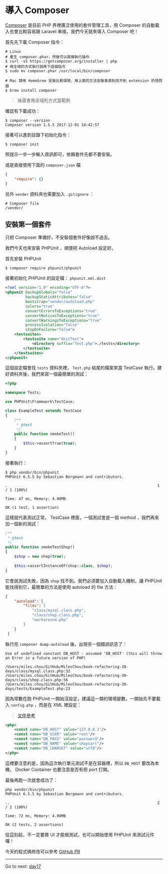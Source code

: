 # 導入 Composer

[Composer][] 是目前 PHP 界裡廣泛使用的套件管理工具，用 Composer 的自動載入也會比較容易跟 Laravel 串接。我們今天就來導入 Composer 吧！

首先先下載 Composer 指令：

```
# Linux
# 產生 composer.phar，然後可以直接執行操作
$ curl -sS https://getcomposer.org/installer | php
# 用全域的方式執行就再下這個指令
$ sudo mv composer.phar /usr/local/bin/composer

# Mac 請用 Homebrew 安裝比較保險，用上面的方法安裝會遇到找不到 extension 的怪問題
$ brew install composer
```

> 後面會用全域的方式當範例

確認有下載成功：

```
$ composer --version
Composer version 1.5.5 2017-12-01 14:42:57
```

接著可以進到目錄下初始化指令：

```
$ composer init
```

照提示一步一步輸入資訊即可，依賴套件先都不要安裝。

或是直接使用下面的 `composer.json` 檔

```json
{
    "require": {}
}
```

另外 `vender` 資料夾也需要加入 `.gitignore` ：

```
# Composer file
/vendor/
```

## 安裝第一個套件

只把 Composer 準備好，不安裝個套件好像說不過去。

我們今天也來安裝 PHPUnit ，順便把 Autoload 設定好。

首先安裝 PHPUnit

```
$ composer require phpunit/phpunit
```

接著初始化 PHPUnit 的設定檔： `phpunit.xml.dist`

```xml
<?xml version="1.0" encoding="UTF-8"?>
<phpunit backupGlobals="false"
         backupStaticAttributes="false"
         bootstrap="vendor/autoload.php"
         colors="true"
         convertErrorsToExceptions="true"
         convertNoticesToExceptions="true"
         convertWarningsToExceptions="true"
         processIsolation="false"
         stopOnFailure="false">
    <testsuites>
        <testsuite name="UnitTest">
            <directory suffix="Test.php">./tests</directory>
        </testsuite>
    </testsuites>
</phpunit>
```

這個設定檔會找 `tests` 資料夾裡， `Test.php` 結尾的檔案來當 TestCase 執行。建好資料夾後，我們來寫一個最簡單的測試：

```php
<?php

namespace Tests;

use PHPUnit\Framework\TestCase;

class ExampleTest extends TestCase
{
    /**
     * @test
     */
    public function smokeTest()
    {
        $this->assertTrue(true);
    }
}
```

接著執行：

```
$ php vendor/bin/phpunit
PHPUnit 6.5.5 by Sebastian Bergmann and contributors.

.                                                                   1 / 1 (100%)

Time: 47 ms, Memory: 4.00MB

OK (1 test, 1 assertion)
```

這樣就代表測試正常。 TestCase 裡面，一個測試會是一個 method ，我們再來加一個新的測試：

```php
/**
 * @test
 */
public function smokeTestShop()
{
    $shop = new shop(true);
    
    $this->assertInstanceOf(shop::class, $shop);
}
```

它會說測試失敗，因為 `shop` 找不到。我們必須要加入自動載入機制，讓 PHPUnit 能找得到它，最簡單的方法是使用 autoload 的 file 方法：

```json
{
    "autoload": {
        "files": [
            "class/mysql.class.php",
            "class/shop.class.php",
            "workaround.php"
        ]
    }
 }
```

執行完 `composer dump-autoload` 後，出現另一個錯誤訊息了：

```
Use of undefined constant DB_HOST - assumed 'DB_HOST' (this will throw an Error in a future version of PHP)

/Users/miles.chou/GitHub/MilesChou/book-refactoring-30-days/class/mysql.class.php:32
/Users/miles.chou/GitHub/MilesChou/book-refactoring-30-days/class/shop.class.php:56
/Users/miles.chou/GitHub/MilesChou/book-refactoring-30-days/tests/ExampleTest.php:23
```

因為常數在跑 PHPUnit 一開始沒設定，建議這一類的環境變數，一開始先不要載入 `config.php` ，而是在 XML 裡設定：

> [文件參考](https://phpunit.de/manual/current/zh_cn/appendixes.configuration.html#appendixes.configuration.php-ini-constants-variables)

```xml
<php>
    <const name="DB_HOST" value="127.0.0.1"/>
    <const name="DB_USER" value="root"/>
    <const name="DB_PASS" value="password"/>
    <const name="DB_NAME" value="shopcart"/>
    <const name="DB_CHARSET" value="utf8"/>
</php>
```

這裡要注意的是，因為這次執行單元測試不是在容器裡，所以 `DB_HOST` 要改為本機， Docker Container 也要注意是否有把 port 打開。 

最後再跑一次就會成功了：

```
php vendor/bin/phpunit 
PHPUnit 6.5.5 by Sebastian Bergmann and contributors.

..                                                                  2 / 2 (100%)

Time: 72 ms, Memory: 4.00MB

OK (2 tests, 2 assertions)
```

從這刻起，不一定要靠 UI 才能做測試，也可以開始使用 PHPUnit 來測試元件囉！

今天的程式碼修改可以參考 [GitHub PR](https://github.com/MilesChou/book-refactoring-30-days/pull/3)

[Composer]: https://getcomposer.org/

* * *
Go to next:
[day17](./day17.md)